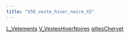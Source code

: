 ```yaml
---
title: "V58_veste_hiver_noire_XS"
---
```


[L_Vetements](notes/equipements/L_Vetements.md) [V_VestesHiverNoires](notes/equipements/vetements/V_VestesHiverNoires.md) [gillesChervet](notes/utilisateurs/beneficiaires/gillesChervet.md)
